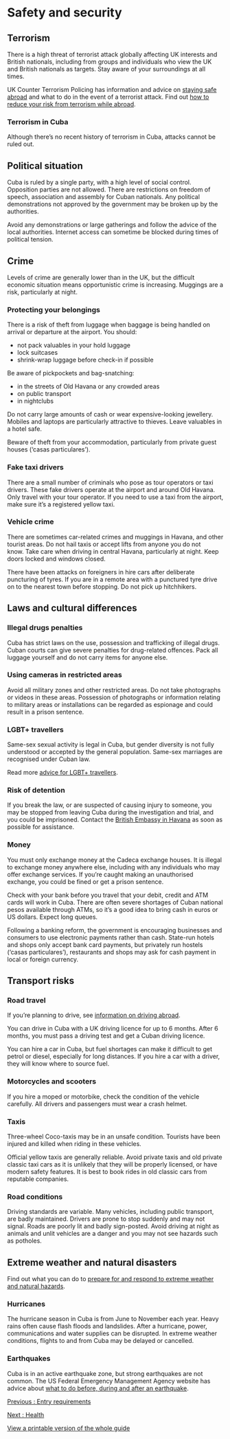 # Safety and security

## Terrorism

There is a high threat of terrorist attack globally affecting UK interests and British nationals, including from groups and individuals who view the UK and British nationals as targets. Stay aware of your surroundings at all times.

UK Counter Terrorism Policing has information and advice on [staying safe abroad](https://www.counterterrorism.police.uk/safetyadvice/) and what to do in the event of a terrorist attack. Find out [how to reduce your risk from terrorism while abroad](https://www.gov.uk/guidance/reduce-your-risk-from-terrorism-while-abroad).

### Terrorism in Cuba

Although there’s no recent history of terrorism in Cuba, attacks cannot be ruled out.

## Political situation

Cuba is ruled by a single party, with a high level of social control. Opposition parties are not allowed. There are restrictions on freedom of speech, association and assembly for Cuban nationals. Any political demonstrations not approved by the government may be broken up by the authorities.

Avoid any demonstrations or large gatherings and follow the advice of the local authorities. Internet access can sometime be blocked during times of political tension.

## Crime

Levels of crime are generally lower than in the UK, but the difficult economic situation means opportunistic crime is increasing. Muggings are a risk, particularly at night.

### Protecting your belongings

There is a risk of theft from luggage when baggage is being handled on arrival or departure at the airport. You should:

* not pack valuables in your hold luggage
* lock suitcases
* shrink-wrap luggage before check-in if possible

Be aware of pickpockets and bag-snatching:

* in the streets of Old Havana or any crowded areas
* on public transport
* in nightclubs

Do not carry large amounts of cash or wear expensive-looking jewellery. Mobiles and laptops are particularly attractive to thieves. Leave valuables in a hotel safe.

Beware of theft from your accommodation, particularly from private guest houses (‘casas particulares’).

### Fake taxi drivers

There are a small number of criminals who pose as tour operators or taxi drivers. These fake drivers operate at the airport and around Old Havana. Only travel with your tour operator. If you need to use a taxi from the airport, make sure it’s a registered yellow taxi.

### Vehicle crime

There are sometimes car-related crimes and muggings in Havana, and other tourist areas. Do not hail taxis or accept lifts from anyone you do not know. Take care when driving in central Havana, particularly at night. Keep doors locked and windows closed.

There have been attacks on foreigners in hire cars after deliberate puncturing of tyres. If you are in a remote area with a punctured tyre drive on to the nearest town before stopping. Do not pick up hitchhikers.

## Laws and cultural differences

### Illegal drugs penalties

Cuba has strict laws on the use, possession and trafficking of illegal drugs. Cuban courts can give severe penalties for drug-related offences. Pack all luggage yourself and do not carry items for anyone else.

### Using cameras in restricted areas

Avoid all military zones and other restricted areas. Do not take photographs or videos in these areas. Possession of photographs or information relating to military areas or installations can be regarded as espionage and could result in a prison sentence.

### LGBT+ travellers

Same-sex sexual activity is legal in Cuba, but gender diversity is not fully understood or accepted by the general population. Same-sex marriages are recognised under Cuban law.

Read more [advice for LGBT+ travellers](https://www.gov.uk/lesbian-gay-bisexual-and-transgender-foreign-travel-advice).

### Risk of detention

If you break the law, or are suspected of causing injury to someone, you may be stopped from leaving Cuba during the investigation and trial, and you could be imprisoned. Contact the [British Embassy in Havana](https://www.gov.uk/world/organisations/british-embassy-havana) as soon as possible for assistance.

### Money

You must only exchange money at the Cadeca exchange houses. It is illegal to exchange money anywhere else, including with any individuals who may offer exchange services. If you’re caught making an unauthorised exchange, you could be fined or get a prison sentence.

Check with your bank before you travel that your debit, credit and ATM cards will work in Cuba. There are often severe shortages of Cuban national pesos available through ATMs, so it’s a good idea to bring cash in euros or US dollars. Expect long queues.

Following a banking reform, the government is encouraging businesses and consumers to use electronic payments rather than cash. State-run hotels and shops only accept bank card payments, but privately run hostels (‘casas particulares’), restaurants and shops may ask for cash payment in local or foreign currency.

## Transport risks

### Road travel

If you’re planning to drive, see [information on driving abroad](https://www.gov.uk/driving-abroad).

You can drive in Cuba with a UK driving licence for up to 6 months. After 6 months, you must pass a driving test and get a Cuban driving licence.

You can hire a car in Cuba, but fuel shortages can make it difficult to get petrol or diesel, especially for long distances. If you hire a car with a driver, they will know where to source fuel.

### Motorcycles and scooters

If you hire a moped or motorbike, check the condition of the vehicle carefully. All drivers and passengers must wear a crash helmet.

### Taxis

Three-wheel Coco-taxis may be in an unsafe condition. Tourists have been injured and killed when riding in these vehicles.

Official yellow taxis are generally reliable. Avoid private taxis and old private classic taxi cars as it is unlikely that they will be properly licensed, or have modern safety features. It is best to book rides in old classic cars from reputable companies.

### Road conditions

Driving standards are variable. Many vehicles, including public transport, are badly maintained. Drivers are prone to stop suddenly and may not signal. Roads are poorly lit and badly sign-posted. Avoid driving at night as animals and unlit vehicles are a danger and you may not see hazards such as potholes.

## Extreme weather and natural disasters

Find out what you can do to [prepare for and respond to extreme weather and natural hazards](https://www.gov.uk/guidance/tropical-cyclones).

### Hurricanes

The hurricane season in Cuba is from June to November each year. Heavy rains often cause flash floods and landslides. After a hurricane, power, communications and water supplies can be disrupted. In extreme weather conditions, flights to and from Cuba may be delayed or cancelled.

### Earthquakes

Cuba is in an active earthquake zone, but strong earthquakes are not common. The US Federal Emergency Management Agency website has advice about [what to do before, during and after an earthquake](https://www.ready.gov/earthquakes).

[Previous
:
Entry requirements](/foreign-travel-advice/cuba/entry-requirements)

[Next
:
Health](/foreign-travel-advice/cuba/health)

[View a printable version of the whole guide](/foreign-travel-advice/cuba/print)